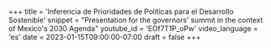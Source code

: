 +++
title = 'Inferencia de Prioridades de Políticas para el Desarrollo Sostenible'
snippet = "Presentation for the governors' summit in the context of Mexico's 2030 Agenda"
youtube_id = 'EOf7T1P_oPw'
video_language = 'es'
date = 2023-01-15T09:00:00-07:00
draft = false
+++

